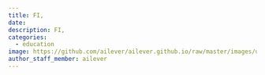 ```yaml
---
title: FI,
date:
description: FI,
categories:
  - education
image: https://github.com/ailever/ailever.github.io/raw/master/images/unsplash/gray_Finance.png
author_staff_member: ailever
---
```


<div style="font-size:medium;"></div>

